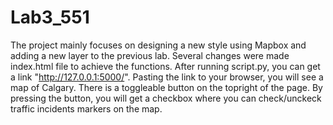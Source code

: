 # Lab3_551
The project mainly focuses on designing a new style using Mapbox and adding a new layer to the previous lab. Several changes were made index.html file to achieve the functions. After running script.py, you can get a link "http://127.0.0.1:5000/". Pasting the link to your browser, you will see a map of Calgary. There is a toggleable button on the topright of the page. By pressing the button, you will get a checkbox where you can check/unckeck traffic incidents markers on the map.
